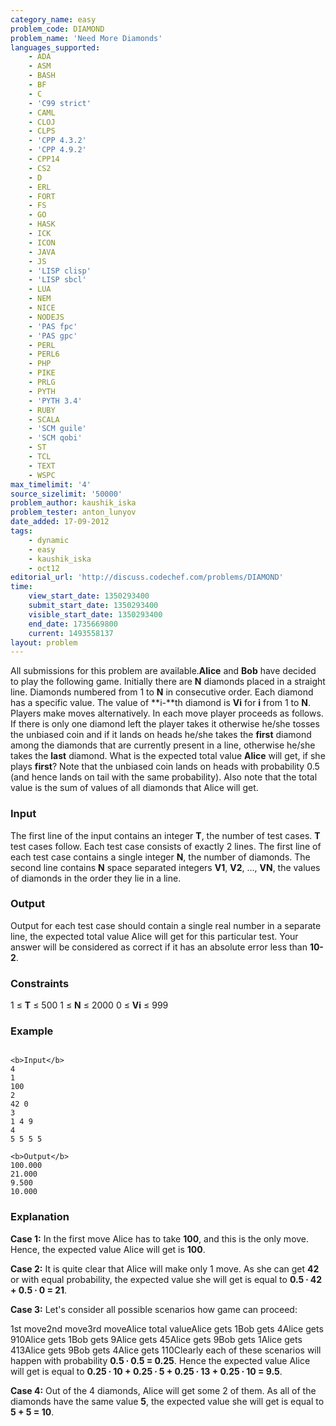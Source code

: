 ```yaml
---
category_name: easy
problem_code: DIAMOND
problem_name: 'Need More Diamonds'
languages_supported:
    - ADA
    - ASM
    - BASH
    - BF
    - C
    - 'C99 strict'
    - CAML
    - CLOJ
    - CLPS
    - 'CPP 4.3.2'
    - 'CPP 4.9.2'
    - CPP14
    - CS2
    - D
    - ERL
    - FORT
    - FS
    - GO
    - HASK
    - ICK
    - ICON
    - JAVA
    - JS
    - 'LISP clisp'
    - 'LISP sbcl'
    - LUA
    - NEM
    - NICE
    - NODEJS
    - 'PAS fpc'
    - 'PAS gpc'
    - PERL
    - PERL6
    - PHP
    - PIKE
    - PRLG
    - PYTH
    - 'PYTH 3.4'
    - RUBY
    - SCALA
    - 'SCM guile'
    - 'SCM qobi'
    - ST
    - TCL
    - TEXT
    - WSPC
max_timelimit: '4'
source_sizelimit: '50000'
problem_author: kaushik_iska
problem_tester: anton_lunyov
date_added: 17-09-2012
tags:
    - dynamic
    - easy
    - kaushik_iska
    - oct12
editorial_url: 'http://discuss.codechef.com/problems/DIAMOND'
time:
    view_start_date: 1350293400
    submit_start_date: 1350293400
    visible_start_date: 1350293400
    end_date: 1735669800
    current: 1493558137
layout: problem
---
```

All submissions for this problem are available.**Alice** and **Bob** have decided to play the following game. Initially there are **N** diamonds placed in a straight line. Diamonds numbered from 1 to **N** in consecutive order. Each diamond has a specific value. The value of **i-**th diamond is **Vi** for **i** from 1 to **N**. Players make moves alternatively. In each move player proceeds as follows. If there is only one diamond left the player takes it otherwise he/she tosses the unbiased coin and if it lands on heads he/she takes the **first** diamond among the diamonds that are currently present in a line, otherwise he/she takes the
**last** diamond. What is the expected total value **Alice** will get, if she plays **first**? Note that the unbiased coin lands on heads with probability 0.5 (and hence lands on tail with the same probability). Also note that the total value is the sum of values of all diamonds that Alice will get.

### Input

The first line of the input contains an integer **T**, the number of test cases. **T** test cases follow. Each test case consists of exactly 2 lines. The first line of each test case contains a single integer
**N**, the number of diamonds. The second line contains **N** space separated integers
**V1**, **V2**, ..., **VN**, the values of diamonds in the order they lie in a line.

### Output

Output for each test case should contain a single real number in a separate line, the expected total value Alice will get for this particular test. Your answer will be considered as correct if it has an absolute error less than **10-2**.

### Constraints

1 ≤ **T** ≤ 500 
1 ≤ **N** ≤ 2000 
0 ≤ **Vi** ≤ 999

### Example

```

<b>Input</b>
4
1
100
2
42 0
3
1 4 9
4
5 5 5 5

<b>Output</b>
100.000
21.000
9.500
10.000

```
### Explanation

**Case 1:** In the first move Alice has to take **100**, and this is the only move. Hence, the expected value Alice will get is **100**.

**Case 2:**  It is quite clear that Alice will make only 1 move. As she can get **42** or  with
equal probability, the expected value she will get is equal to **0.5 ∙ 42 + 0.5 ∙ 0 = 21**.

**Case 3:**  Let's consider all possible scenarios how game can proceed:

1st move2nd move3rd moveAlice total valueAlice gets 1Bob gets 4Alice gets 910Alice gets 1Bob gets 9Alice gets 45Alice gets 9Bob gets 1Alice gets 413Alice gets 9Bob gets 4Alice gets 110Clearly each of these scenarios will happen with probability **0.5 ∙ 0.5 = 0.25**. Hence the expected value Alice will get is equal to **0.25 ∙ 10 + 0.25 ∙ 5 + 0.25 ∙ 13 + 0.25 ∙ 10 = 9.5**.

**Case 4:** Out of the 4 diamonds, Alice will get some 2 of them. As all of the diamonds have the same value **5**, the expected value she will get is equal to **5 + 5 = 10**.